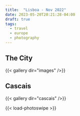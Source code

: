 ```yaml
---
title:  "Lisboa - Nov 2022"
date: 2023-05-20T20:21:28-04:00
draft: true
tags:
  - travel
  - europe
  - photography
---
```


## The City

{{< gallery dir="images" />}}

## Cascais

{{< gallery dir="cascais" />}}

{{< load-photoswipe >}}